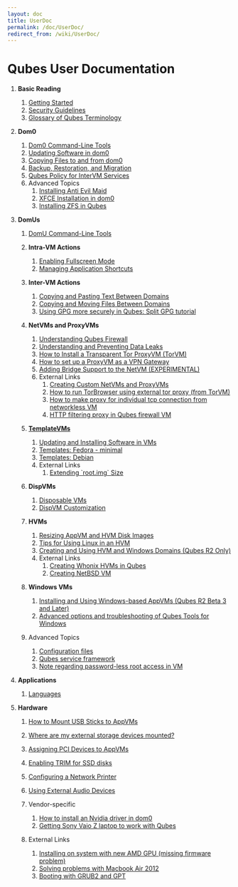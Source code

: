 ```yaml
---
layout: doc
title: UserDoc
permalink: /doc/UserDoc/
redirect_from: /wiki/UserDoc/
---
```


Qubes User Documentation
========================

1.  **Basic Reading**
    1.  [Getting Started](/wiki/GettingStarted/)
    2.  [Security Guidelines](/wiki/SecurityGuidelines/)
    3.  [Glossary of Qubes Terminology](/wiki/Glossary/)

2.  **Dom0**
    1.  [Dom0 Command-Line Tools](/wiki/DomZeroTools/)
    2.  [Updating Software in dom0](/wiki/SoftwareUpdateDom0/)
    3.  [Copying Files to and from dom0](/wiki/CopyToDomZero/)
    4.  [Backup, Restoration, and Migration](/wiki/BackupRestore/)
    5.  [Qubes Policy for InterVM Services](/wiki/Qrexec/#qubes-services-rpc-policy)
    6.  Advanced Topics
        1.  [Installing Anti Evil Maid](/wiki/AntiEvilMaid/)
        2.  [XFCE Installation in dom0](/wiki/UserDoc/XFCE/)
        3.  [Installing ZFS in Qubes](/wiki/ZFS/)

3.  **DomUs**
    1.  [DomU Command-Line Tools](/wiki/VmTools/)
    2.  **Intra-VM Actions**
        1.  [Enabling Fullscreen Mode](/wiki/FullScreenMode/)
        2.  [Managing Application Shortcuts](/wiki/ManagingAppVmShortcuts/)

    3.  **Inter-VM Actions**
        1.  [Copying and Pasting Text Between Domains](/wiki/CopyPaste/)
        2.  [Copying and Moving Files Between Domains](/wiki/CopyingFiles/)
        3.  [Using GPG more securely in Qubes: Split GPG tutorial](/wiki/UserDoc/SplitGpg/)

    4.  **NetVMs and ProxyVMs**
        1.  [Understanding Qubes Firewall](/wiki/QubesFirewall/)
        2.  [Understanding and Preventing Data Leaks](/wiki/DataLeaks/)
        3.  [How to Install a Transparent Tor ProxyVM (TorVM)](/wiki/UserDoc/TorVM/)
        4.  [How to set up a ProxyVM as a VPN Gateway](/wiki/VPN/)
        5.  [Adding Bridge Support to the NetVM (EXPERIMENTAL)](/wiki/NetworkBridgeSupport/)
        6.  External Links
            1.  [​Creating Custom NetVMs and ProxyVMs](http://theinvisiblethings.blogspot.com/2011/09/playing-with-qubes-networking-for-fun.html)
            2.  [​How to run TorBrowser using external tor proxy (from TorVM)](https://groups.google.com/group/qubes-devel/msg/34f67194d3422bfa)
            3.  [​How to make proxy for individual tcp connection from networkless VM](https://groups.google.com/group/qubes-devel/msg/4ca950ab6d7cd11a)
            4.  [​HTTP filtering proxy in Qubes firewall VM](https://groups.google.com/group/qubes-devel/browse_thread/thread/5252bc3f6ed4b43e/d881deb5afaa2a6c#39c95d63fccca12b)

    5.  **[TemplateVMs](/doc/Templates/)**
        1.  [Updating and Installing Software in VMs](/wiki/SoftwareUpdateVM/)
        2.  [Templates: Fedora - minimal](/wiki/Templates/FedoraMinimal/)
        3.  [Templates: Debian](/wiki/Templates/Debian/)
        4.  External Links
            1.  [​Extending \`root.img\` Size](https://groups.google.com/group/qubes-devel/msg/9d1ac581236ca9b4)

    6.  **DispVMs**
        1.  [Disposable VMs](/wiki/DisposableVms/)
        2.  [DispVM Customization](/wiki/UserDoc/DispVMCustomization/)

    7.  **HVMs**
        1.  [Resizing AppVM and HVM Disk Images](/wiki/ResizeDiskImage/)
        2.  [Tips for Using Linux in an HVM](/wiki/LinuxHVMTips/)
        3.  [Creating and Using HVM and Windows Domains (Qubes R2 Only)](/wiki/HvmCreate/)
        4.  External Links
            1.  [​Creating Whonix HVMs in Qubes](https://www.whonix.org/wiki/Qubes)
            2.  [​Creating NetBSD VM](https://groups.google.com/group/qubes-devel/msg/4015c8900a813985)

    8.  **Windows VMs**
        1.  [Installing and Using Windows-based AppVMs (Qubes R2 Beta 3 and Later)](/wiki/WindowsAppVms/)
        2.  [Advanced options and troubleshooting of Qubes Tools for Windows](/wiki/WindowsTools/)

    9.  Advanced Topics
        1.  [Configuration files](/wiki/UserDoc/ConfigFiles/)
        2.  [Qubes service framework](/wiki/QubesService/)
        3.  [Note regarding password-less root access in VM](/wiki/VMSudo/)

4.  **Applications**
    1.  [Languages](/wiki/LanguageLocalization/)

5.  **Hardware**
    1.  [How to Mount USB Sticks to AppVMs](/wiki/StickMounting/)
    2.  [Where are my external storage devices mounted?](/wiki/ExternalDeviceMountPoint/)
    3.  [Assigning PCI Devices to AppVMs](/wiki/AssigningDevices/)
    4.  [Enabling TRIM for SSD disks](/wiki/DiskTRIM/)
    5.  [Configuring a Network Printer](/wiki/NetworkPrinter/)
    6.  [Using External Audio Devices](/wiki/ExternalAudio/)
    7.  Vendor-specific
        1.  [How to install an Nvidia driver in dom0](/wiki/InstallNvidiaDriver/)
        2.  [Getting Sony Vaio Z laptop to work with Qubes](/wiki/SonyVaioTinkering/)

    8.  External Links
        1.  [​Installing on system with new AMD GPU (missing firmware problem)](https://groups.google.com/group/qubes-devel/browse_thread/thread/e27a57b0eda62f76)
        2.  [​Solving problems with Macbook Air 2012](https://groups.google.com/group/qubes-devel/browse_thread/thread/b8b0d819d2a4fc39/d50a72449107ab21#8a9268c09d105e69)
        3.  [​Booting with GRUB2 and GPT](https://groups.google.com/group/qubes-devel/browse_thread/thread/e4ac093cabd37d2b/d5090c20d92c4128#d5090c20d92c4128)


